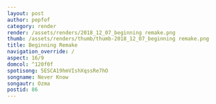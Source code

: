 ```yaml
---
layout: post
author: pepfof
category: render
render: /assets/renders/2018_12_07_beginning remake.png
thumb: /assets/renders/thumb/thumb-2018_12_07_beginning remake.png
title: Beginning Remake
navigation_override: /
aspect: 16/9
domcol: ^120f0f
spotisong: 5ESCA19hmVIshXqssRe7hO
songname: Never Know
songautr: Ozma
postid: 86
---
```


<!--USER BEGIN 1-->

<!--USER END 1-->

<!--more-->
<!--USER BEGIN 2-->

<!--USER END 2-->

